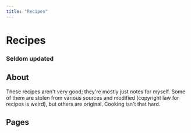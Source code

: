 ```yaml
---
title: "Recipes"
---
```


# Recipes
### Seldom updated

## About

These recipes aren't very good; they're mostly just notes for myself.
Some of them are stolen from various sources and modified (copyright law for recipes is weird),
but others are original.
Cooking isn't that hard.

## Pages
